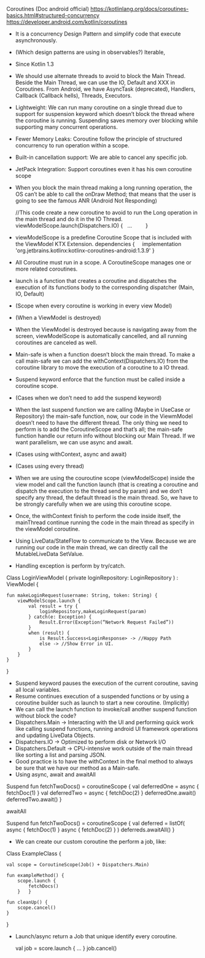 Coroutines (Doc android official)
https://kotlinlang.org/docs/coroutines-basics.html#structured-concurrency
https://developer.android.com/kotlin/coroutines

- It is a concurrency Design Pattern and simplify code that execute asynchronously.
- (Which design patterns are using in observables?) Iterable, 
- Since Kotlin 1.3
- We should use alternate threads to avoid to block the Main Thread. Beside the Main Thread, we can use the IO, Default and XXX in Coroutines. From Android, we have AsyncTask (deprecated), Handlers, Callback (Callback hells), Threads, Executors.
- Lightweight: We can run many coroutine on a single thread due to support for suspension keyword which doesn’t block the thread where the coroutine is running. Suspending saves memory over blocking while supporting many concurrent operations.
- Fewer Memory Leaks: Coroutine follow the principle of structured concurrency to run operation within a scope. 
- Built-in cancellation support: We are able to cancel any specific job.
- JetPack Integration: Support coroutines even it has his own coroutine scope
- When you block the main thread making a long running operation, the OS can’t be able to call the onDraw Method; that means that the user is going to see the famous ANR (Android Not Responding)

	//This code create a new coroutine to avoid to run the Long operation in the main thread and do it in the IO Thread.
	viewModelScope.launch(Dispatchers.IO) {
  		…
        }

- viewModelScope is a predefine Coroutine Scope that is included with the ViewModel KTX Extension. 
	dependencies {
		    implementation 'org.jetbrains.kotlinx:kotlinx-coroutines-android:1.3.9'
	} 

- All Coroutine must run in a scope. A CoroutineScope manages one or more related coroutines. 
- launch is a function that creates a coroutine and dispatches the execution of its functions body to the corresponding dispatcher (Main, IO, Default)
- (Scope when every coroutine is working in every view Model)
- (When a ViewModel is destroyed)
- When the ViewModel is destroyed because is navigating away from the screen, viewModelScope is automatically cancelled, and all running coroutines are canceled as well. 
- Main-safe is when a function doesn’t block the main thread. To make a call main-safe we can add the withContext(Dispatchers.IO) from the coroutine library to move the execution of a coroutine to a IO thread. 
- Suspend keyword enforce that the function must be called inside a coroutine scope. 
- (Cases when we don’t need to add the suspend keyword)
- When the last suspend function we are calling (Maybe in UseCase or Repository) the main-safe function, now, our code in the ViewmModel doesn’t need to have the different thread. The only thing we need to perform is to add the CoroutineScope and that’s all; the main-safe function handle our return info without blocking our Main Thread. If we want parallelism, we can use async and await.
- (Cases using withContext, async and await)
- (Cases using every thread)
- When we are using the couroutine scope (viewModelScope) inside the view model and call the function launch (that is creating a coroutine and dispatch the execution to the thread send by param) and we don’t specify any thread, the default thread is the main thread. So, we have to be strongly carefully when we are using this coroutine scope. 
- Once, the withContext finish to perform the code inside itself, the mainThread continue running the code in the main thread as specify in the viewModel coroutine. 
- Using LiveData/StateFlow to communicate to the View. Because we are running our code in the main thread, we can directly call the MutableLiveData SetValue.
- Handling exception is perform by try/catch.

Class LoginViewModel (
	private loginRepository: LoginRepository
) : ViewModel {

	fun makeLoginRequest(username: String, token: String) {
		viewModelScope.launch {
			val result = try { 
				loginRepository,makeLoginRequest(param)
			} catch(e: Exception) {
				Result.Error(Exception(“Network Request Failed”))
			}
			when (result) {
				is Result.Success<LoginResponse> -> //Happy Path
				else -> //Show Error in UI.
			}
		}
	}
}

- Suspend keyword pauses the execution of the current coroutine, saving all local variables.
- Resume continues execution of a suspended functions or by using a coroutine builder such as launch to start a new coroutine.  (Implicitly)
- We can call the launch function to invoke/call another suspend function without block the code?
- Dispatchers.Main -> Interacting with the UI and performing quick work like calling suspend functions, running android UI framework operations and updating LiveData Objects. 
- Dispatchers.IO -> Optimized to perform disk or Network I/O
- Dispatchers.Default -> CPU-intensive work outside of the main thread like sorting a list and parsing JSON.
- Good practice is to have the withContext in the final method to always be sure that we have our method as a Main-safe. 
- Using async, await and awaitAll 

Suspend fun fetchTwoDocs() = 
	coroutineScope {
		val deferredOne = async { fetchDoc(1) }
		val deferredTwo = async { fetchDoc(2) }
		deferredOne.await()
		deferredTwo.await()
	}

awaitAll

Suspend fun fetchTwoDocs() =
	coroutineScope {
		val deferred = listOf(
			async { fetchDoc(1) }
			async { fetchDoc(2) }
		)
		deferreds.awaitAll()
	}



- We can create our custom coroutine the perform a job, like:

Class ExampleClass {
	
	val scope = CoroutineScope(Job() + Dispatchers.Main)

	fun exampleMethod() {
		scope.launch {
			fetchDocs()
		} 	}
	
	fun cleanUp() {
		scope.cancel()
	}
}

- Launch/async return a Job that unique identify every coroutine. 

	val job = score.launch { … }
	job.cancel()

